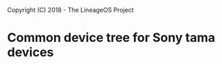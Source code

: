 Copyright (C) 2018 - The LineageOS Project

Common device tree for Sony tama devices
==============
